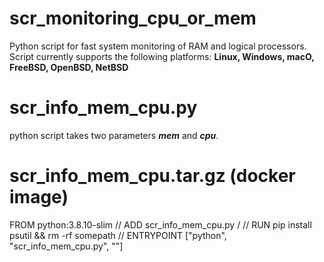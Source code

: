 # scr_monitoring_cpu_or_mem
 
Python script for fast system monitoring of RAM and logical processors. 
Script currently supports the following platforms: <b>Linux, Windows, macO, FreeBSD, OpenBSD, NetBSD</b>

# scr_info_mem_cpu.py

python script takes two parameters <b>*mem*</b> and <b>*cpu*</b>.

# scr_info_mem_cpu.tar.gz (docker image)
<p>FROM python:3.8.10-slim //
ADD scr_info_mem_cpu.py / //
RUN pip install psutil && rm -rf somepath //
ENTRYPOINT ["python", "scr_info_mem_cpu.py", ""]

